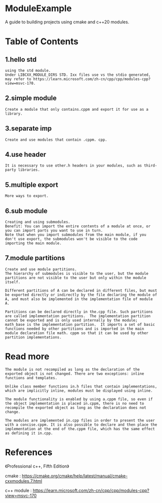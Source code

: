 # ModuleExample
A guide to building projects using cmake and c++20 modules.

# Table of Contents
## 1.hello std
    using the std module.
    Under LIBCXX_MODULE_DIRS STD. Ixx files use vs the stdio generated, may refer to https://learn.microsoft.com/zh-cn/cpp/cpp/modules-cpp?view=msvc-170.
## 2.simple module
    Create a module that only contains.cppm and export it for use as a library.
## 3.separate imp
    Create and use modules that contain .cppm. cpp.
## 4.use header
    It is necessary to use other.h headers in your modules, such as third-party libraries.
## 5.multiple export
    More ways to export.
## 6.sub module
    Creating and using submodules.
    Benefit: You can import the entire contents of a module at once, or you can import parts you want to use in turn.
    Note that when you import submodules from the main module, if you don't use export, the submodules won't be visible to the code importing the main module.
## 7.module partitions
    Create and use module partitions.
    The hierarchy of submodules is visible to the user, but the module partitions are not visible to the user but only within the module itself.

    Different partitions of A can be declared in different files, but must be exported directly or indirectly by the file declaring the module of A, and must also be implemented in the implementation file of module A.
    
    Partitions can be declared directly in the.cpp file. Such partitions are called implementation partitions.  The implementation partition cannot be exported and is only used internally by the module;  math_base is the implementation partition.  It imports a set of basic functions needed by other partitions and is imported in the main module declaration file math. cppm so that it can be used by other partition implementations.

# Read more
    The module is not recompiled as long as the declaration of the exported object is not changed. There are two exceptions: inline functions and templates.

    Unlike class member functions in.h files that contain implementations, which are implicitly inline, modules must be displayed using inline.

    The module functionality is enabled by using a.cppm file, so even if the object implementation is placed in.cppm, there is no need to recompile the exported object as long as the declaration does not change.

    The modules are implemented in.cpp files in order to present the user with a concise.cppm. It is also possible to declare and then place the implementation at the end of the.cppm file, which has the same effect as defining it in.cpp.

# References
《Professional c++, Fifth Edition》

cmake       :   https://cmake.org/cmake/help/latest/manual/cmake-cxxmodules.7.html

c++ module  :   https://learn.microsoft.com/zh-cn/cpp/cpp/modules-cpp?view=msvc-170